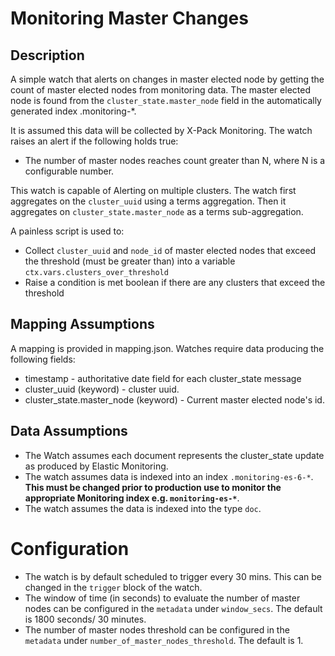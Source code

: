 # Monitoring Master Changes 

## Description

A simple watch that alerts on changes in master elected node by getting the count of master elected nodes from monitoring data. The master elected node is found from the `cluster_state.master_node` field in the automatically generated index .monitoring-*.

It is assumed this data will be collected by X-Pack Monitoring.  The watch raises an alert if the following holds true:

* The number of master nodes reaches count greater than N, where N is a configurable number.

This watch is capable of Alerting on multiple clusters.  The watch first aggregates on the `cluster_uuid` using a terms aggregation. Then it aggregates on `cluster_state.master_node` as a terms sub-aggregation.

A painless script is used to:

* Collect `cluster_uuid` and `node_id` of master elected nodes that exceed the threshold  (must be greater than) into a variable `ctx.vars.clusters_over_threshold`
* Raise a condition is met boolean if there are any clusters that exceed the threshold

## Mapping Assumptions

A mapping is provided in mapping.json.  Watches require data producing the following fields:

* timestamp - authoritative date field for each cluster_state message
* cluster_uuid (keyword) - cluster uuid.
* cluster_state.master_node (keyword) - Current master elected node's id.

## Data Assumptions

* The Watch assumes each document represents the cluster_state update as produced by Elastic Monitoring.
* The watch assumes data is indexed into an index `.monitoring-es-6-*`.
**This must be changed prior to production use to monitor the appropriate Monitoring index e.g. `monitoring-es-*`**.
* The watch assumes the data is indexed into the type `doc`.

# Configuration

* The watch is by default scheduled to trigger every 30 mins. This can be changed in the `trigger` block of the watch.  
* The window of time (in seconds) to evaluate the number of master nodes can be configured in the `metadata` under `window_secs`. The default is 1800 seconds/ 30 minutes.
* The number of master nodes threshold can be configured in the `metadata` under `number_of_master_nodes_threshold`. The default is 1.
